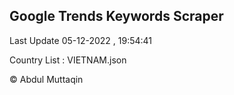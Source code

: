 

## Google Trends Keywords Scraper 
 
Last Update 05-12-2022 , 19:54:41

Country List :
VIETNAM.json



© Abdul Muttaqin 
